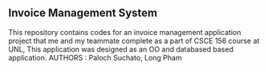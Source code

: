 ## Invoice Management System
This repository contains codes for an invoice management application project that
me and my teammate complete as a part of CSCE 156 course at UNL, This application
was designed as an OO and databased based application.
AUTHORS : Paloch Suchato, Long Pham
